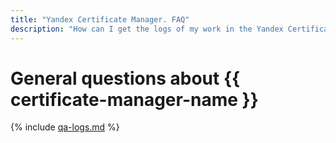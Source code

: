 ```yaml
---
title: "Yandex Certificate Manager. FAQ"
description: "How can I get the logs of my work in the Yandex Certificate Manager service? Answers to this and other questions in this article."
---
```


# General questions about {{ certificate-manager-name }}

{% include [qa-logs.md](../../_includes/qa-logs.md) %}